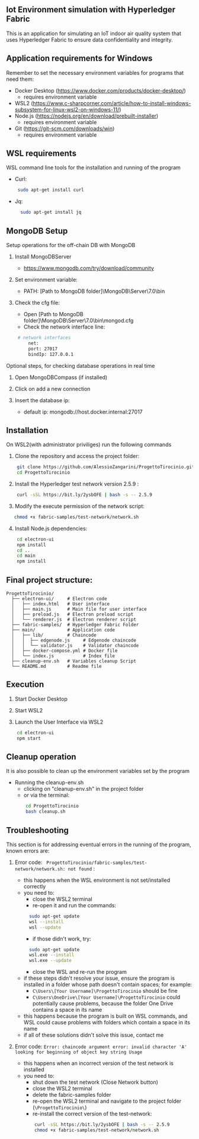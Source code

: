 ## Iot Environment simulation with Hyperledger Fabric
This is an application for simulating an IoT indoor air quality system that uses Hyperledger Fabric to ensure data confidentiality and integrity.
## Application requirements for Windows
Remember to set the necessary environment variables for programs that need them:
- Docker Desktop (https://www.docker.com/products/docker-desktop/)
    - requires environment variable
- WSL2 (https://www.c-sharpcorner.com/article/how-to-install-windows-subsystem-for-linux-wsl2-on-windows-11/)
- Node.js (https://nodejs.org/en/download/prebuilt-installer)
    - requires environment variable
- Git (https://git-scm.com/downloads/win)
    - requires environment variable

## WSL requirements
WSL command line tools for the installation and running of the program
- Curl: 
   ```bash
    sudo apt-get install curl
    ```
- Jq:
   ```bash
     sudo apt-get install jq
   ```

## MongoDB Setup
Setup operations for the off-chain DB with MongoDB

1. Install MongoDBServer 
   - https://www.mongodb.com/try/download/community

2. Set environment variable:
   - PATH: [Path to MongoDB folder]\MongoDB\Server\7.0\bin

3. Check the cfg file:
   - Open [Path to MongoDB folder]\MongoDB\Server\7.0\bin\mongod.cfg 
   - Check the network interface line:
   ```bash
    # network interfaces
        net:
        port: 27017
        bindIp: 127.0.0.1
    ```
            
Optional steps, for checking database operations in real time

1. Open MongoDBCompass (if installed)

2. Click on add a new connection

3. Insert the database ip:
   - default ip: mongodb://host.docker.internal:27017

## Installation
On WSL2(with administrator priviliges) run the following commands

1. Clone the repository and access the project folder:
```bash
    git clone https://github.com/AlessioZangarini/ProgettoTirocinio.git
    cd ProgettoTirocinio
```
2. Install the Hyperledger test network version 2.5.9 :
```bash
    curl -sSL https://bit.ly/2ysbOFE | bash -s -- 2.5.9
```

3. Modify the execute permission of the network script:
```bash
   chmod +x fabric-samples/test-network/network.sh
```
4. Install Node.js dependencies:
```bash
    cd electron-ui
    npm install
    cd ..
    cd main
    npm install
```
## Final project structure:
```
ProgettoTirocinio/
  ├── electron-ui/     # Electron code
  │   ├── index.html   # User interface
  │   ├── main.js      # Main file for user interface
  │   ├── preload.js   # Electron preload script
  │   └── renderer.js  # Electron renderer script
  ├── fabric-samples/  # Hyperledger Fabric Folder
  ├── main/            # Application code
  │   ├── lib/         # Chaincode 
  │   │  ├── edgenode.js     # Edgenode chaincode
  │   │  └── validator.js    # Validator chaincode
  │   ├── docker-compose.yml # Docker file
  │   └── index.js           # Index file
  ├── cleanup-env.sh   # Variables cleanup Script
  └── README.md        # Readme file
```
## Execution

1. Start Docker Desktop

2. Start WSL2

3. Launch the User Interface via WSL2
```bash
    cd electron-ui
    npm start
```
 
## Cleanup operation
It is also possible to clean up the environment variables set by the program
- Running the cleanup-env.sh
    - clicking on "cleanup-env.sh" in the project folder
    - or via the terminal:
    ```bash
        cd ProgettoTirocinio
        bash cleanup.sh
    ```

## Troubleshooting
This section is for addressing eventual errors in the running of the program, known errors are:

1. Error code:  ``` ProgettoTirocinio/fabric-samples/test-network/network.sh: not found``` :
    - this happens when the WSL environment is not set/installed correctly
    - you need to:
        - close the WSL2 terminal 
        - re-open it and run the commands:    
        ```bash
          sudo apt-get update
          wsl --install
          wsl --update
        ```
        - if those didn't work, try:
        ```bash
          sudo apt-get update
          wsl.exe --install
          wsl.exe --update
        ```
        - close the WSL and re-run the program
    - if these steps didn't resolve your issue, ensure the program is installed in a folder whose path doesn't contain spaces; for example:
        - ```C\Users\[Your Username]\ProgettoTirocinio``` should be fine
        - ```C\Users\OneDrive\[Your Username]\ProgettoTirocinio``` could potentially cause problems, because the folder One Drive contains a space in its name
    - this happens because the program is built on WSL commands, and WSL could cause problems with folders which contain a space in its name
    - if all of these solutions didn't solve this issue, contact me

2. Error code: ```Error: chaincode argument error: invalid character 'A' looking for beginning of object key string Usage```
    - this happens when an incorrect version of the test network is installed
    - you need to:
        - shut down the test network (Close Network button)
        - close the WSL2 terminal 
        - delete the fabric-samples folder
        - re-open the WSL2 terminal and navigate to the project folder (```\ProgettoTirocinio\```)
        - re-install the correct version of the test-network:
        ```bash 
            curl -sSL https://bit.ly/2ysbOFE | bash -s -- 2.5.9
            chmod +x fabric-samples/test-network/network.sh
        ```